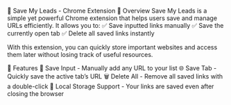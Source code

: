 🚀 Save My Leads - Chrome Extension
📌 Overview
Save My Leads is a simple yet powerful Chrome extension that helps users save and manage URLs efficiently. It allows you to:
✅ Save inputted links manually
✅ Save the currently open tab
✅ Delete all saved links instantly

With this extension, you can quickly store important websites and access them later without losing track of useful resources.

🎯 Features
📌 Save Input - Manually add any URL to your list
🌐 Save Tab - Quickly save the active tab’s URL
🗑 Delete All - Remove all saved links with a double-click
💾 Local Storage Support - Your links are saved even after closing the browser
